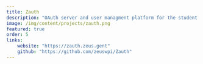 ```yaml
---
title: Zauth
description: "OAuth server and user managment platform for the student workgroup Zeus WPI written in Rust and standard HTML/CSS without any JavaScript. I have done the design of the application."
image: /img/content/projects/zauth.png
featured: true
order: 5
links:
    website: "https://zauth.zeus.gent"
    github: "https://github.com/zeuswpi/Zauth"
---
```

